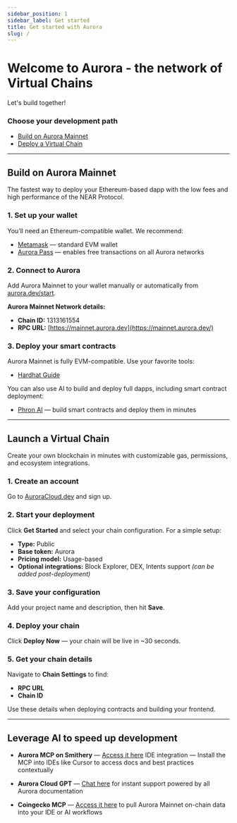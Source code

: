 ```yaml
---
sidebar_position: 1
sidebar_label: Get started
title: Get started with Aurora
slug: /
---
```


# Welcome to Aurora - the network of Virtual Chains

Let's build together!

### Choose your development path

- [Build on Aurora Mainnet](https://chatgpt.com/g/g-p-67d2da3ba9f481918f0e1d143c89125e-virtual-chains/c/6849a4f7-03d0-8001-b8ad-e0366552ebb9#build-on-aurora-mainnet)
- [Deploy a Virtual Chain](https://chatgpt.com/g/g-p-67d2da3ba9f481918f0e1d143c89125e-virtual-chains/c/6849a4f7-03d0-8001-b8ad-e0366552ebb9#launch-a-virtual-chain)

---

## Build on Aurora Mainnet

The fastest way to deploy your Ethereum-based dapp with the low fees and high performance of the NEAR Protocol.

### 1. **Set up your wallet**

You’ll need an Ethereum-compatible wallet. We recommend:

- [Metamask](https://metamask.io/) — standard EVM wallet
- [Aurora Pass](https://aurora.dev/pass) — enables free transactions on all Aurora networks

### 2. **Connect to Aurora**

Add Aurora Mainnet to your wallet manually or automatically from [aurora.dev/start](https://aurora.dev/start).

**Aurora Mainnet Network details:**

- **Chain ID:** 1313161554
- **RPC URL:** [https://mainnet.aurora.dev](https://mainnet.aurora.dev/)

### 3. **Deploy your smart contracts**

Aurora Mainnet is fully EVM-compatible. Use your favorite tools:

- [Hardhat Guide](https://doc.aurora.dev/dev-tools/basics/hardhat)

You can also use AI to build and deploy full dapps, including smart contract deployment:

- [Phron AI](https://phron.ai/) — build smart contracts and deploy them in minutes

---

## Launch a Virtual Chain

Create your own blockchain in minutes with customizable gas, permissions, and ecosystem integrations.

### 1. **Create an account**

Go to [AuroraCloud.dev](https://auroracloud.dev/) and sign up.

### 2. **Start your deployment**

Click **Get Started** and select your chain configuration. For a simple setup:

- **Type:** Public
- **Base token:** Aurora
- **Pricing model:** Usage-based
- **Optional integrations:** Block Explorer, DEX, Intents support _(can be added post-deployment)_

### 3. **Save your configuration**

Add your project name and description, then hit **Save**.

### 4. **Deploy your chain**

Click **Deploy Now** — your chain will be live in ~30 seconds.

### 5. **Get your chain details**

Navigate to **Chain Settings** to find:

- **RPC URL**
- **Chain ID**

Use these details when deploying contracts and building your frontend.

---

## Leverage AI to speed up development

- **Aurora MCP on Smithery** — [Access it here](https://smithery.ai/server/@aurora-is-near/doc-aurora-dev)
  IDE integration — Install the MCP into IDEs like Cursor to access docs and best practices contextually

- **Aurora Cloud GPT** — [Chat here](https://chatgpt.com/g/g-683f659db39081918e8e7bcb85405dce-aurora-cloud-bot) for instant support powered by all Aurora documentation
- **Coingecko MCP** — [Access it here](https://docs.coingecko.com/reference/mcp-server) to pull Aurora Mainnet on-chain data into your IDE or AI workflows
